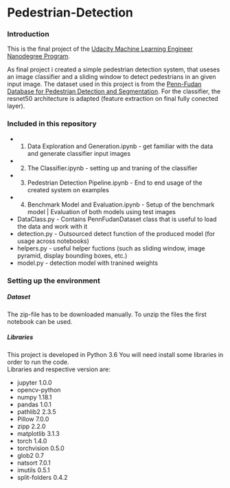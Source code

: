 # Pedestrian-Detection
### Introduction

This is the final project of the [Udacity Machine Learning Engineer Nanodegree Program](https://www.udacity.com/course/machine-learning-engineer-nanodegree--nd009t).


As final project i created a simple pedestrian detection system, that useses an image classifier and a sliding window to detect pedestrians in an given input image.
The dataset used in this project is from the [Penn-Fudan Database for Pedestrian Detection and Segmentation](https://www.cis.upenn.edu/~jshi/ped_html/).
For the classifier, the resnet50 architecture is adapted (feature extraction on final fully conected layer).  

### Included in this repository
- 1. Data Exploration and Generation.ipynb - get familiar with the data and generate classifier input images
- 2. The Classifier.ipynb - setting up and traning of the classifier
- 3. Pedestrian Detection Pipeline.ipynb - End to end usage of the created system on examples
- 4. Benchmark Model and Evaluation.ipynb - Setup of the benchmark model | Evaluation of both models using test images
- DataClass.py - Contains PennFudanDataset class that is useful to load the data and work with it 
- detection.py - Outsourced detect function of the produced model (for usage across notebooks)
- helpers.py   - useful helper fuctions (such as sliding window, image pyramid, display bounding boxes, etc.)
- model.py     - detection model with tranined weights

### Setting up the environment

##### Dataset
The zip-file has to be downloaded manually. 
To unzip the files the first notebook can be used.


##### Libraries
This project is developed in Python 3.6
You will need install some libraries in order to run the code.  
Libraries and respective version are:  

- jupyter 1.0.0
- opencv-python
- numpy 1.18.1 
- pandas 1.0.1
- pathlib2 2.3.5
- Pillow 7.0.0
- zipp 2.2.0
- matplotlib 3.1.3
- torch 1.4.0
- torchvision 0.5.0
- glob2 0.7
- natsort 7.0.1
- imutils 0.5.1
- split-folders 0.4.2
